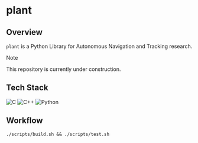 # plant

## Overview

`plant` is a Python Library for Autonomous Navigation and Tracking research.

> [!NOTE]
> This repository is currently under construction.

## Tech Stack

![C](https://img.shields.io/badge/C-00599C?style=for-the-badge&logo=c&logoColor=white)
![C++](https://img.shields.io/badge/C%2B%2B-00599C?style=for-the-badge&logo=c%2B%2B&logoColor=white)
![Python](https://img.shields.io/badge/Python-3776AB?style=for-the-badge&logo=python&logoColor=white)

## Workflow

```shell
./scripts/build.sh && ./scripts/test.sh
```

